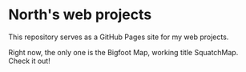 # North's web projects

This repository serves as a GitHub Pages site for my web projects. 

Right now, the only one is the Bigfoot Map, working title SquatchMap. Check it out!
